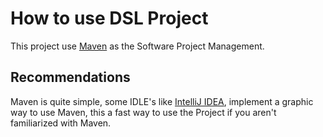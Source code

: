 # How to use DSL Project
This project use [Maven](https://maven.apache.org/index.html) as the Software Project Management.


## Recommendations
Maven is quite simple, some IDLE's like [IntelliJ IDEA](https://www.jetbrains.com/idea/), implement a graphic way to
use Maven, this a fast way to use the Project if you aren't familiarized with Maven.
